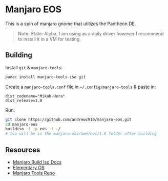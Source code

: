 # Manjaro EOS

This is a spin of manjaro gnome that utilizes the Pantheon DE. 

> Note: State: Alpha, I am using as a daily driver however I recommend to install it in a VM for testing.

## Building

Install `git` & `manjaro-tools`:

```sh
pamac install manjaro-tools-iso git
```

Create a `manjaro-tools.conf` file in `~/.config/manjaro-tools` & paste in:

```
dist_codename="Mikah-Hera"
dist_release=1.0
```

Run:

```sh
git clone https://github.com/andrewc910/manjaro-eos.git
cd manjaro-eos
buildiso -f -p eos -t ./
# Iso will be in the manjaro-eos/oem/eos/1.0 folder after building
```

## Resources

- [Manjaro Build Iso Docs](https://wiki.manjaro.org/Build_Manjaro_ISOs_with_buildiso)
- [Elementary OS](https://elementary.io/)
- [Manjaro Tools Repo](https://gitlab.manjaro.org/tools/development-tools/manjaro-tools)
